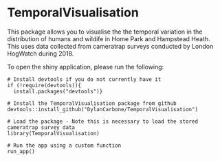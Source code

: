 # TemporalVisualisation

This package allows you to visualise the the temporal variation in the distribution of humans and wildife in Home Park and Hampstead Heath. This uses data collected from cameratrap surveys conducted by London HogWatch during 2018.

To open the shiny application, please run the following:
```
# Install devtools if you do not currently have it
if (!require(devtools)){
  install.packages("devtools")}

# Install the TemporalVisualisation package from github
devtools::install_github("DylanCarbone/TemporalVisualisation")

# Load the package - Note this is necessary to load the stored cameratrap survey data
library(TemporalVisualisation)

# Run the app using a custom function
run_app()
```
